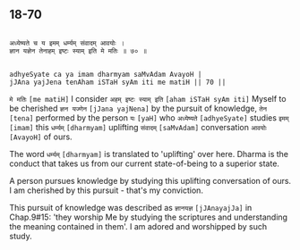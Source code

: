 ## 18-70


```shloka-sa

अध्येष्यते च य इमम् धर्म्यम् संवादम् आवयोः ।
ज्ञान यज्ञेन तेनाहम् इष्टः स्याम् इति मे मतिः ॥ ७० ॥

```
```shloka-sa-hk

adhyeSyate ca ya imam dharmyam saMvAdam AvayoH |
jJAna yajJena tenAham iSTaH syAm iti me matiH || 70 ||

```
`मे मतिः` `[me matiH]` I consider `अहम् इष्टः स्याम् इति` `[aham iSTaH syAm iti]` Myself to be cherished `ज्ञन यज्णेन` `[jJana yajNena]` by the pursuit of knowledge, `तेन` `[tena]` performed by the person `यः` `[yaH]` who `अध्येष्यते` `[adhyeSyate]` studies `इमम्` `[imam]` this `धर्म्यम्` `[dharmyam]` uplifting `संवादम्` `[saMvAdam]` conversation `आवयोः` `[AvayoH]` of ours.

The word 
`धर्म्यम्` `[dharmyam]`
 is translated to 'uplifting' over here. Dharma is the conduct that takes us from our current state-of-being to a superior state.

A person pursues knowledge by studying this uplifting conversation of ours. I am cherished by this pursuit - that's my conviction. 

This pursuit of knowledge was described as 
`ज्ञानयज्ञ` `[jJAnayajJa]`
 in Chap.9#15: 'they worship Me by studying the scriptures and understanding the meaning contained in them'. I am adored and worshipped by such study.


